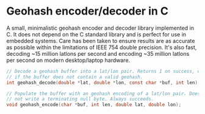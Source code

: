# Geohash encoder/decoder in C

A small, minimalistic geohash encoder and decoder library implemented in
C. It does not depend on the C standard library and is perfect for use in
embedded systems. Care has been taken to ensure results are as accurate as
possible within the limitations of IEEE 754 double precision. It's also
fast, decoding ~15 million latlons per second and encoding ~35 million
latlons per second on modern desktop/laptop hardware.

```c
// Decode a geohash buffer into a lat/lon pair. Returns 1 on success, or 0
// if the buffer does not contain a valid geohash.
int geohash_decode(double *lat, double *lon, const char *buf, int len);

// Populate the buffer with an geohash encoding of a lat/lon pair. Does
// not write a terminating null byte. Always succeeds.
void geohash_encode(char *buf, int len, double lat, double lon);
```
